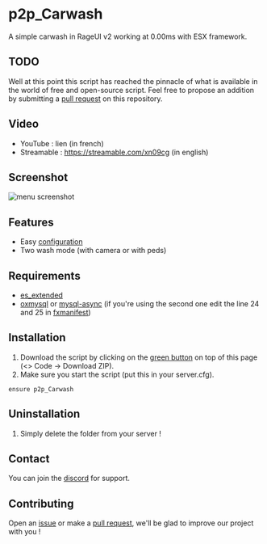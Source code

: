 # p2p_Carwash

A simple carwash in RageUI v2 working at 0.00ms with ESX framework.

## TODO

Well at this point this script has reached the pinnacle of what is available in the world of free and open-source script. Feel free to propose an addition by submitting a [pull request](https://github.com/Path-to-Precision/p2p_Carwash/pulls) on this repository.

## Video
* YouTube : lien (in french)
* Streamable : https://streamable.com/xn09cg (in english)

## Screenshot
![menu screenshot](https://cdn.discordapp.com/attachments/658236178268684291/1170059105612869642/image.png?ex=6557a975&is=65453475&hm=ee1a79fddc0abccfe00ce26c2793bced283dfe37a88411eb375b22673ed18721&)

## Features
* Easy [configuration](https://github.com/Path-to-Precision/p2p_Carwash/blob/main/shared/config.lua)
* Two wash mode (with camera or with peds)

## Requirements
* [es_extended](https://github.com/esx-framework/esx_core/tree/main/%5Bcore%5D/es_extended)
* [oxmysql](https://github.com/overextended/oxmysql) or [mysql-async](https://github.com/brouznouf/fivem-mysql-async) (if you're using the second one edit the line 24 and 25 in [fxmanifest](https://github.com/Path-to-Precision/p2p_Carwash/blob/main/fxmanifest.lua))

## Installation
1. Download the script by clicking on the [green button](https://github.com/Path-to-Precision/p2p_Carwash/archive/refs/heads/main.zip) on top of this page (<> Code -> Download ZIP).
2. Make sure you start the script (put this in your server.cfg).
```
ensure p2p_Carwash
```

## Uninstallation

1. Simply delete the folder from your server !

## Contact

You can join the [discord](https://discord.gg/5K5CHmVnUb) for support.

## Contributing

Open an [issue](https://github.com/Path-to-Precision/p2p_Carwash/issues/new) or make a [pull request](https://github.com/Path-to-Precision/p2p_Carwash/pulls), we'll be glad to improve our project with you !
